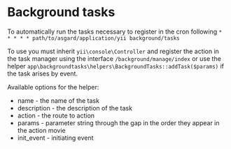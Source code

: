 # Background tasks

To automatically run the tasks necessary to register in the cron following `* * * * * path/to/asgard/application/yii background/tasks`

To use you must inherit `yii\console\Controller` and register the action in the task manager using the interface `/background/manage/index` or use the helper `app\backgroundtasks\helpers\BackgroundTasks::addTask($params)` if the task arises by event.

Available options for the helper:

* name - the name of the task
* description - the description of the task
* action - the route to action
* params - parameter string through the gap in the order they appear in the action movie
* init_event - initiating event
